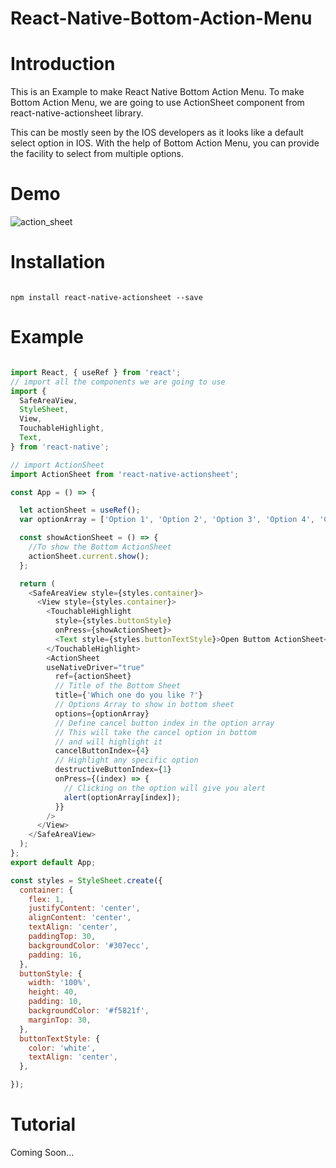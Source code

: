 # React-Native-Bottom-Action-Menu

# Introduction

This is an Example to make React Native Bottom Action Menu. To make Bottom Action Menu, we are going to use ActionSheet component from react-native-actionsheet library.

This can be mostly seen by the IOS developers as it looks like a default select option in IOS. With the help of Bottom Action Menu, you can provide the facility to select from multiple options.

# Demo 

![action_sheet](https://user-images.githubusercontent.com/86215353/181410408-5343dffc-7d52-4c8c-897d-0bdd93ebf2d1.gif)


# Installation
```

npm install react-native-actionsheet --save

```

# Example
```js

import React, { useRef } from 'react';
// import all the components we are going to use
import {
  SafeAreaView,
  StyleSheet,
  View,
  TouchableHighlight,
  Text,
} from 'react-native';

// import ActionSheet
import ActionSheet from 'react-native-actionsheet';

const App = () => {

  let actionSheet = useRef();
  var optionArray = ['Option 1', 'Option 2', 'Option 3', 'Option 4', 'Cancel'];

  const showActionSheet = () => {
    //To show the Bottom ActionSheet
    actionSheet.current.show();
  };

  return (
    <SafeAreaView style={styles.container}>
      <View style={styles.container}>
        <TouchableHighlight
          style={styles.buttonStyle}
          onPress={showActionSheet}>
          <Text style={styles.buttonTextStyle}>Open Buttom ActionSheet</Text>
        </TouchableHighlight>
        <ActionSheet
        useNativeDriver="true"
          ref={actionSheet}
          // Title of the Bottom Sheet
          title={'Which one do you like ?'}
          // Options Array to show in bottom sheet
          options={optionArray}
          // Define cancel button index in the option array
          // This will take the cancel option in bottom
          // and will highlight it
          cancelButtonIndex={4}
          // Highlight any specific option
          destructiveButtonIndex={1}
          onPress={(index) => {
            // Clicking on the option will give you alert
            alert(optionArray[index]);
          }}
        />
      </View>
    </SafeAreaView>
  );
};
export default App;

const styles = StyleSheet.create({
  container: {
    flex: 1,
    justifyContent: 'center',
    alignContent: 'center',
    textAlign: 'center',
    paddingTop: 30,
    backgroundColor: '#307ecc',
    padding: 16,
  },
  buttonStyle: {
    width: '100%',
    height: 40,
    padding: 10,
    backgroundColor: '#f5821f',
    marginTop: 30,
  },
  buttonTextStyle: {
    color: 'white',
    textAlign: 'center',
  },

});

```

# Tutorial

Coming Soon...
